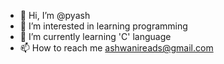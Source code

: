 - 👋 Hi, I’m @pyash
- 👀 I’m interested in learning programming
- 🌱 I’m currently learning 'C' language
- 📫 How to reach me ashwanireads@gmail.com

<!---
pyash/pyash is a ✨ special ✨ repository because its `README.md` (this file) appears on your GitHub profile.
You can click the Preview link to take a look at your changes.
--->
